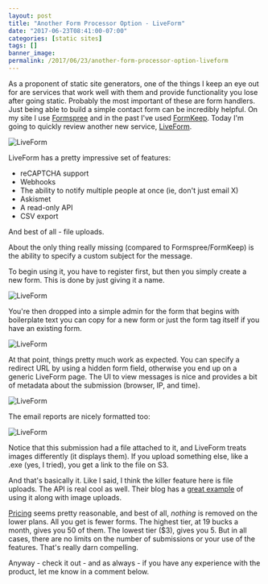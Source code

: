 ```yaml
---
layout: post
title: "Another Form Processor Option - LiveForm"
date: "2017-06-23T08:41:00-07:00"
categories: [static sites]
tags: []
banner_image: 
permalink: /2017/06/23/another-form-processor-option-liveform
---
```


As a proponent of static site generators, one of the things I keep an eye out for are services that work well with them and provide functionality you lose after going static. Probably the most important of these are form handlers. Just being able to build a simple contact form can be incredibly helpful. On my site I use [Formspree](https://formspree.io/) and in the past I've used [FormKeep](https://formkeep.com/). Today I'm going to quickly review another new service, [LiveForm](https://liveformhq.com/).

![LiveForm](https://static.raymondcamden.com/images/2017/6/lf1.jpg)

LiveForm has a pretty impressive set of features:

* reCAPTCHA support
* Webhooks
* The ability to notify multiple people at once (ie, don't just email X)
* Askismet
* A read-only API
* CSV export

And best of all - file uploads. 

About the only thing really missing (compared to Formspree/FormKeep) is the ability to specify a custom subject for the message.

To begin using it, you have to register first, but then you simply create a new form. This is done by just giving it a name.

<img src="https://static.raymondcamden.com/images/2017/6/lf2.jpg" class="imgborder" title="LiveForm">

You're then dropped into a simple admin for the form that begins with boilerplate text you can copy for a new form or just the form tag itself if you have an existing form.

<img src="https://static.raymondcamden.com/images/2017/6/lf3.jpg" class="imgborder" title="LiveForm">

At that point, things pretty much work as expected. You can specify a redirect URL by using a hidden form field, otherwise you end up on a generic LiveForm page. The UI to view messages is nice and provides a bit of metadata about the submission (browser, IP, and time).

<img src="https://static.raymondcamden.com/images/2017/6/lf4.jpg" class="imgborder" title="LiveForm">

The email reports are nicely formatted too:

<img src="https://static.raymondcamden.com/images/2017/6/lf5.jpg" class="imgborder" title="LiveForm">

Notice that this submission had a file attached to it, and LiveForm treats images differently (it displays them). If you upload something else, like a .exe (yes, I tried), you get a link to the file on S3. 

And that's basically it. Like I said, I think the killer feature here is file uploads. The API is real cool as well. Their blog has a [great example](http://blog.liveformhq.com/2016/11/27/creating-an-imgur-clone-using-github-pages-and-liveform/) of using it along with image uploads. 

[Pricing](https://liveformhq.com/pricing) seems pretty reasonable, and best of all, *nothing* is removed on the lower plans. All you get is fewer forms. The highest tier, at 19 bucks a month, gives you 50 of them. The lowest tier ($3), gives you 5. But in all cases, there are no limits on the number of submissions or your use of the features. That's really darn compelling.

Anyway - check it out - and as always - if you have any experience with the product, let me know in a comment below.